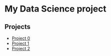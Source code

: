 # My Data Science project

## Projects
* [Project 0](https://github.com/hotdonkey/data_science_learning/tree/main/Project%20_0)
* [Project 1](https://github.com/hotdonkey/data_science_learning/blob/main/Project_1/Project-1.%20%D0%9D%D0%BE%D1%83%D1%82%D0%B1%D1%83%D0%BA-%D1%88%D0%B0%D0%B1%D0%BB%D0%BE%D0%BD.ipynb)
* [Project 2](https://github.com/hotdonkey/data_science_learning/tree/main/Project_2)